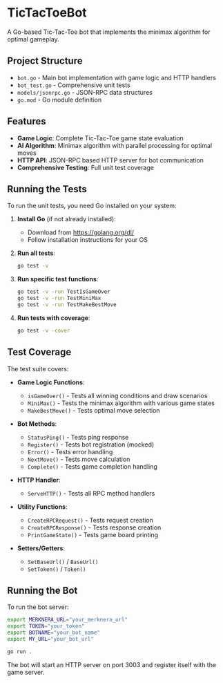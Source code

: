 # TicTacToeBot

A Go-based Tic-Tac-Toe bot that implements the minimax algorithm for optimal gameplay.

## Project Structure

- `bot.go` - Main bot implementation with game logic and HTTP handlers
- `bot_test.go` - Comprehensive unit tests
- `models/jsonrpc.go` - JSON-RPC data structures
- `go.mod` - Go module definition

## Features

- **Game Logic**: Complete Tic-Tac-Toe game state evaluation
- **AI Algorithm**: Minimax algorithm with parallel processing for optimal moves
- **HTTP API**: JSON-RPC based HTTP server for bot communication
- **Comprehensive Testing**: Full unit test coverage

## Running the Tests

To run the unit tests, you need Go installed on your system:

1. **Install Go** (if not already installed):
   - Download from https://golang.org/dl/
   - Follow installation instructions for your OS

2. **Run all tests**:
   ```bash
   go test -v
   ```

3. **Run specific test functions**:
   ```bash
   go test -v -run TestIsGameOver
   go test -v -run TestMiniMax
   go test -v -run TestMakeBestMove
   ```

4. **Run tests with coverage**:
   ```bash
   go test -v -cover
   ```

## Test Coverage

The test suite covers:

- **Game Logic Functions**:
  - `isGameOver()` - Tests all winning conditions and draw scenarios
  - `MiniMax()` - Tests the minimax algorithm with various game states
  - `MakeBestMove()` - Tests optimal move selection

- **Bot Methods**:
  - `StatusPing()` - Tests ping response
  - `Register()` - Tests bot registration (mocked)
  - `Error()` - Tests error handling
  - `NextMove()` - Tests move calculation
  - `Complete()` - Tests game completion handling

- **HTTP Handler**:
  - `ServeHTTP()` - Tests all RPC method handlers

- **Utility Functions**:
  - `CreateRPCRequest()` - Tests request creation
  - `CreateRPCResponse()` - Tests response creation
  - `PrintGameState()` - Tests game board printing

- **Setters/Getters**:
  - `SetBaseUrl()` / `BaseUrl()`
  - `SetToken()` / `Token()`

## Running the Bot

To run the bot server:

```bash
export MERKNERA_URL="your_merknera_url"
export TOKEN="your_token"
export BOTNAME="your_bot_name"
export MY_URL="your_bot_url"

go run .
```

The bot will start an HTTP server on port 3003 and register itself with the game server.

